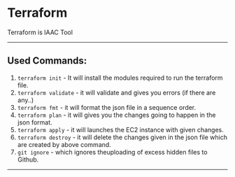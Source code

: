 # Terraform

Terraform is IAAC Tool

---
## Used Commands:
1) `terraform init` - It will install the modules required to run the terraform file.
2) `terraform validate` - it will validate and gives you errors (if there are any..)
3) `terraform fmt` - it will format the json file in a sequence order.
4) `terraform plan` - it will gives you the changes going to happen in the json format.
5) `terraform apply` - it will launches the EC2 instance with given changes.
6) `terraform destroy` - it will delete the changes given in the json file which are created by above command.
7) `git ignore` - which ignores theuploading of excess hidden files to Github.
----
